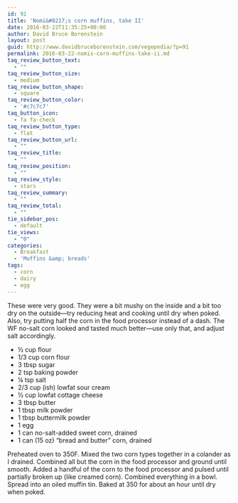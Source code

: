 ```yaml
---
id: 91
title: 'Nomi&#8217;s corn muffins, take II'
date: 2016-03-22T11:35:25+00:00
author: David Bruce Borenstein
layout: post
guid: http://www.davidbruceborenstein.com/vegepedia/?p=91
permalink: 2016-03-22-nomis-corn-muffins-take-ii.md
taq_review_button_text:
  - ""
taq_review_button_size:
  - medium
taq_review_button_shape:
  - square
taq_review_button_color:
  - '#c7c7c7'
taq_button_icon:
  - fa fa-check
taq_review_button_type:
  - flat
taq_review_button_url:
  - ""
taq_review_title:
  - ""
taq_review_position:
  - ""
taq_review_style:
  - stars
taq_review_summary:
  - ""
taq_review_total:
  - ""
tie_sidebar_pos:
  - default
tie_views:
  - "0"
categories:
  - Breakfast
  - 'Muffins &amp; breads'
tags:
  - corn
  - dairy
  - egg
---
```

These were very good. They were a bit mushy on the inside and a bit too dry on the outside—try reducing heat and cooking until dry when poked. Also, try putting half the corn in the food processor instead of a dash. The WF no-salt corn looked and tasted much better—use only that, and adjust salt accordingly.

  * ½ cup flour
  * 1/3 cup corn flour
  * 3 tbsp sugar
  * 2 tsp baking powder
  * ¼ tsp salt
  * 2/3 cup (ish) lowfat sour cream
  * ½ cup lowfat cottage cheese
  * 3 tbsp butter
  * 1 tbsp milk powder
  * 1 tbsp buttermilk powder
  * 1 egg
  * 1 can no-salt-added sweet corn, drained
  * 1 can (15 oz) “bread and butter” corn, drained

Preheated oven to 350F. Mixed the two corn types together in a colander as I drained. Combined all but the corn in the food processor and ground until smooth. Added a handful of the corn to the food processor and pulsed until partially broken up (like creamed corn). Combined everything in a bowl. Spread into an oiled muffin tin. Baked at 350 for about an hour until dry when poked.
